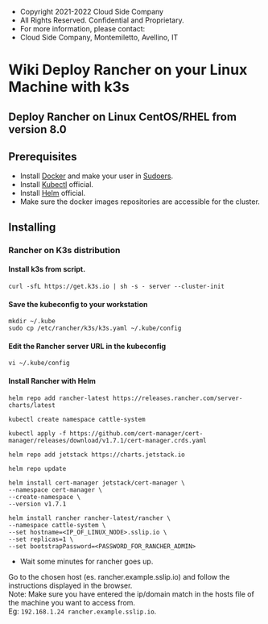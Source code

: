  * Copyright 2021-2022 Cloud Side Company 
 * All Rights Reserved. Confidential and Proprietary.
 * For more information, please contact:
 * Cloud Side Company, Montemiletto, Avellino, IT

# Wiki Deploy Rancher on your Linux Machine with k3s

## Deploy Rancher on Linux CentOS/RHEL from version 8.0

## Prerequisites

 * Install [Docker](https://docs.docker.com/engine/install/centos/) and make your user in [Sudoers](https://docs.docker.com/engine/install/linux-postinstall/).
 * Install [Kubectl](https://kubernetes.io/docs/tasks/tools/install-kubectl-linux/) official.
 * Install [Helm](https://helm.sh/docs/intro/install/) official.
 * Make sure the docker images repositories are accessible for the cluster.

## Installing 

### Rancher on K3s distribution

#### Install k3s from script.

    curl -sfL https://get.k3s.io | sh -s - server --cluster-init

#### Save the kubeconfig to your workstation

    mkdir ~/.kube
    sudo cp /etc/rancher/k3s/k3s.yaml ~/.kube/config
  
#### Edit the Rancher server URL in the kubeconfig

    vi ~/.kube/config

#### Install Rancher with Helm

    helm repo add rancher-latest https://releases.rancher.com/server-charts/latest

    kubectl create namespace cattle-system
    
    kubectl apply -f https://github.com/cert-manager/cert-manager/releases/download/v1.7.1/cert-manager.crds.yaml

    helm repo add jetstack https://charts.jetstack.io
    
    helm repo update
    
    helm install cert-manager jetstack/cert-manager \
    --namespace cert-manager \
    --create-namespace \
    --version v1.7.1
    
    helm install rancher rancher-latest/rancher \
    --namespace cattle-system \
    --set hostname=<IP_OF_LINUX_NODE>.sslip.io \
    --set replicas=1 \
    --set bootstrapPassword=<PASSWORD_FOR_RANCHER_ADMIN>

 * Wait some minutes for rancher goes up.

Go to the chosen host (es. rancher.example.sslip.io) and follow the instructions displayed in the browser. \
Note: Make sure you have entered the ip/domain match in the hosts file of the machine you want to access from. \
Eg: `192.168.1.24 rancher.example.sslip.io`.
